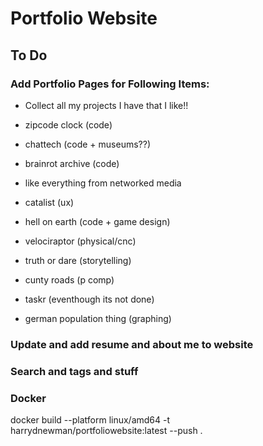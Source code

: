 # Portfolio Website

## To Do

### Add Portfolio Pages for Following Items:

- Collect all my projects I have that I like!!

- zipcode clock (code)
- chattech (code + museums??)
- brainrot archive (code)
- like everything from networked media
- catalist (ux)
- hell on earth (code + game design)
- velociraptor (physical/cnc)
- truth or dare (storytelling)
- cunty roads (p comp)
- taskr (eventhough its not done)
- german population thing (graphing)

### Update and add resume and about me to website

### Search and tags and stuff


### Docker

docker build --platform linux/amd64 -t harrydnewman/portfoliowebsite:latest --push .